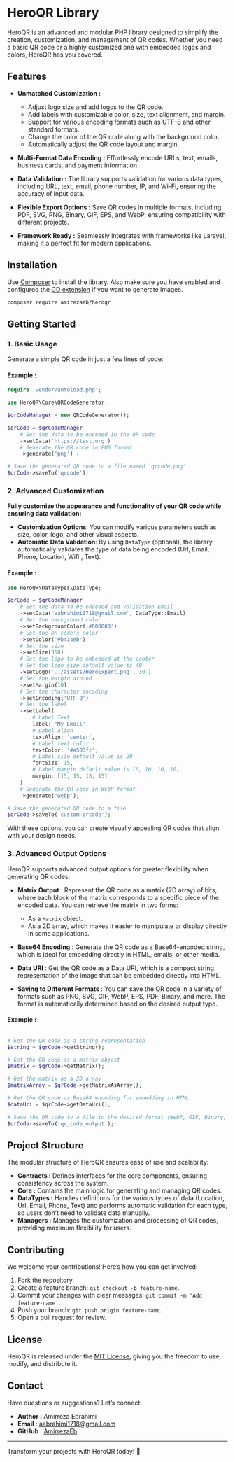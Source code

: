 # HeroQR Library

HeroQR is an advanced and modular PHP library designed to simplify the creation, customization, and management of QR codes. Whether you need a basic QR code or a highly customized one with embedded logos and colors, HeroQR has you covered.

## Features

- **Unmatched Customization :**
  - Adjust logo size and add logos to the QR code.
  - Add labels with customizable color, size, text alignment, and margin.
  - Support for various encoding formats such as UTF-8 and other standard formats.
  - Change the color of the QR code along with the background color.
  - Automatically adjust the QR code layout and margin.

- **Multi-Format Data Encoding :** Effortlessly encode URLs, text, emails, business cards, and payment information.
- **Data Validation :** The library supports validation for various data types, including URL, text, email, phone number, IP, and Wi-Fi, ensuring the accuracy of input data.
- **Flexible Export Options :** Save QR codes in multiple formats, including PDF, SVG, PNG, Binary, GIF, EPS, and WebP, ensuring compatibility with different projects.
- **Framework Ready :** Seamlessly integrates with frameworks like Laravel, making it a perfect fit for modern applications.

## Installation

Use [Composer](https://getcomposer.org/) to install the library. Also make sure you have enabled and configured the
[GD extension](https://www.php.net/manual/en/book.image.php) if you want to generate images.

```bash
composer require amirezaeb/heroqr
```

## Getting Started

### 1. Basic Usage

Generate a simple QR code in just a few lines of code:

#### Example :

```php
require 'vendor/autoload.php';

use HeroQR\Core\QRCodeGenerator;

$qrCodeManager = new QRCodeGenerator();

$qrCode = $qrCodeManager
    # Set the data to be encoded in the QR code
    ->setData('https://test.org') 
    # Generate the QR code in PNG format
    ->generate('png') ;

# Save the generated QR code to a file named 'qrcode.png'
$qrCode->saveTo('qrcode'); 
```

### 2. Advanced Customization

**Fully customize the appearance and functionality of your QR code while ensuring data validation:**

- **Customization Options**: You can modify various parameters such as size, color, logo, and other visual aspects.
- **Automatic Data Validation**: By using `DataType` (optional), the library automatically validates the type of data being encoded (Url, Email, Phone, Location, Wifi , Text).

#### Example :

```php
use HeroQR\DataTypes\DataType;

$qrCode = $qrCodeManager
    # Set the data to be encoded and validation Email
    ->setData('aabrahimi1718@gmail.com', DataType::Email)  
    # Set the background color
    ->setBackgroundColor('#000000')
    # Set the QR code's color
    ->setColor('#b434eb')
    # Set the size
    ->setSize(350)
    # Set the logo to be embedded at the center
    # Set the logo size default value is 40
    ->setLogo('../assets/HeroExpert.png', 30 )
    # Set the margin around
    ->setMargin(10)
    # Set the character encoding
    ->setEncoding('UTF-8')
    # Set the label 
    ->setLabel(
        # Label Text
        label: 'My Email',
        # Label align
        textAlign: 'center',
        # Label text color
        textColor: '#a503fc',
        # Label size default value is 20
        fontSize: 15,
        # Label margin default value is (0, 10, 10, 10)
        margin: [15, 15, 15, 15] 
    )
    # Generate the QR code in WebP format
    ->generate('webp');

# Save the generated QR code to a file
$qrCode->saveTo('custom-qrcode'); 
```

With these options, you can create visually appealing QR codes that align with your design needs.

### 3. Advanced Output Options

HeroQR supports advanced output options for greater flexibility when generating QR codes:

- **Matrix Output** : Represent the QR code as a matrix (2D array) of bits, where each block of the matrix corresponds to a specific piece of the encoded data. You can retrieve the matrix in two forms:
  - As a `Matrix` object.
  - As a 2D array, which makes it easier to manipulate or display directly in some applications.
  
- **Base64 Encoding** : Generate the QR code as a Base64-encoded string, which is ideal for embedding directly in HTML, emails, or other media.

- **Data URI** : Get the QR code as a Data URI, which is a compact string representation of the image that can be embedded directly into HTML.

- **Saving to Different Formats** : You can save the QR code in a variety of formats such as PNG, SVG, GIF, WebP, EPS, PDF, Binary, and more. The format is automatically determined based on the desired output type.

#### Example :

```php

# Get the QR code as a string representation
$string = $qrCode->getString();

# Get the QR code as a matrix object
$matrix = $qrCode->getMatrix();

# Get the matrix as a 2D array
$matrixArray = $qrCode->getMatrixAsArray();

# Get the QR code as Base64 encoding for embedding in HTML
$dataUri = $qrCode->getDataUri();

# Save the QR code to a file in the desired format (WebP, GIF, Binary, Esp, PNG, SVG, PDF)
$qrCode->saveTo('qr_code_output');

```

## Project Structure  
The modular structure of HeroQR ensures ease of use and scalability:

- **Contracts :** Defines interfaces for the core components, ensuring consistency across the system.
- **Core :** Contains the main logic for generating and managing QR codes.
- **DataTypes :** Handles definitions for the various types of data (Location, Url, Email, Phone, Text) and performs automatic validation for each type, so users don’t need to validate data manually.
- **Managers :** Manages the customization and processing of QR codes, providing maximum flexibility for users.

## Contributing

We welcome your contributions! Here’s how you can get involved:

1. Fork the repository.
2. Create a feature branch: `git checkout -b feature-name`.
3. Commit your changes with clear messages: `git commit -m 'Add feature-name'`.
4. Push your branch: `git push origin feature-name`.
5. Open a pull request for review.

## License

HeroQR is released under the [MIT License](LICENSE), giving you the freedom to use, modify, and distribute it.

## Contact

Have questions or suggestions? Let’s connect:

- **Author :** Amirreza Ebrahimi
- **Email :** aabrahimi1718@gmail.com
- **GitHub :** [AmirrezaEb](https://github.com/AmirezaEb)

---

Transform your projects with HeroQR today! 🚀
